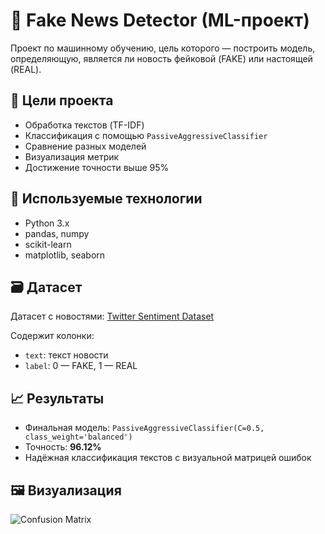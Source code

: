 # 📰 Fake News Detector (ML-проект)

Проект по машинному обучению, цель которого — построить модель, определяющую, является ли новость фейковой (FAKE) или настоящей (REAL).

## 📌 Цели проекта

- Обработка текстов (TF-IDF)
- Классификация с помощью `PassiveAggressiveClassifier`
- Сравнение разных моделей
- Визуализация метрик
- Достижение точности выше 95%

## 🧠 Используемые технологии

- Python 3.x
- pandas, numpy
- scikit-learn
- matplotlib, seaborn

## 🗃️ Датасет

Датасет с новостями: [Twitter Sentiment Dataset](https://github.com/dD2405/Twitter_Sentiment_Analysis/blob/master/train.csv)

Содержит колонки:
- `text`: текст новости
- `label`: 0 — FAKE, 1 — REAL

## 📈 Результаты

- Финальная модель: `PassiveAggressiveClassifier(C=0.5, class_weight='balanced')`
- Точность: **96.12%**
- Надёжная классификация текстов с визуальной матрицей ошибок

## 🖼️ Визуализация

![Confusion Matrix](screenshots/confusion_matrix.png)
